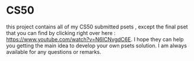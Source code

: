 # CS50
this project contains all of my CS50 submitted psets , except the final pset that you can find by clicking right over here : https://www.youtube.com/watch?v=N6ICNvgdC6E.
I hope they can help you getting the main idea to develop your own psets solution.
I am always available for any questions or remarks.
